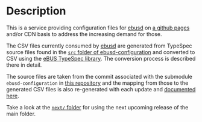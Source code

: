 # Description
This is a service providing configuration files for [ebusd](https://github.com/john30/ebusd) on [a github pages](https://ebus.github.io/) and/or CDN basis to address the increasing demand for those.

The CSV files currently consumed by [ebusd](https://github.com/john30/ebusd) are generated from TypeSpec source files found in the [`src` folder of ebusd-configuration](https://github.com/john30/ebusd-configuration/tree/master/src) and converted to CSV using the [eBUS TypeSpec library](https://github.com/john30/ebus-typespec). The conversion process is described there in detail.

The source files are taken from the commit associated with the submodule `ebusd-configuration` in [this repository](https://github.com/eBUS/ebus.github.io) and the mapping from those to the generated CSV files is also re-generated with each update and [documented here](mapping.md).

Take a look at the [`next/` folder](next/) for using the next upcoming release of the main folder.
